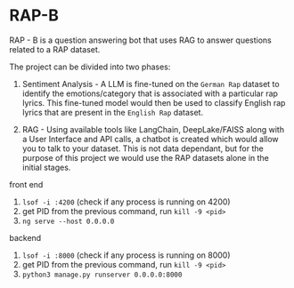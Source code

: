 # RAP-B
RAP - B is a question answering bot that uses RAG to answer questions related to a RAP dataset.

The project can be divided into two phases:
1. Sentiment Analysis - A LLM is fine-tuned on the `German Rap` dataset to identify the emotions/category that is associated with a particular rap lyrics. This fine-tuned model would then be used to classify English rap lyrics that are present in the `English Rap` dataset.

2. RAG - Using available tools like LangChain, DeepLake/FAISS along with a User Interface and API calls, a chatbot is created which would allow you to talk to your dataset. This is not data dependant, but for the purpose of this project we would use the RAP datasets alone in the initial stages.


front end
1. `lsof -i :4200` (check if any process is running on 4200)
2. get PID from the previous command, run `kill -9 <pid>`
3. `ng serve --host 0.0.0.0`

backend
1. `lsof -i :8000` (check if any process is running on 8000)
2. get PID from the previous command, run `kill -9 <pid>`
3. `python3 manage.py runserver 0.0.0.0:8000`
